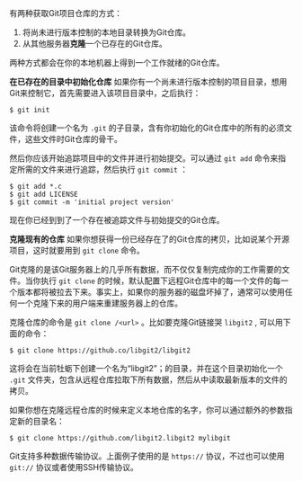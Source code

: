 有两种获取Git项目仓库的方式：
1. 将尚未进行版本控制的本地目录转换为Git仓库。
2. 从其他服务器**克隆**一个已存在的Git仓库。

两种方式都会在你的本地机器上得到一个工作就绪的Git仓库。

**在已存在的目录中初始化仓库**
如果你有一个尚未进行版本控制的项目目录，想用Git来控制它，首先需要进入该项目目录中，之后执行：
```
$ git init
```

该命令将创建一个名为 ```.git``` 的子目录，含有你初始化的Git仓库中的所有的必须文件，这些文件时Git仓库的骨干。

然后你应该开始追踪项目中的文件并进行初始提交。可以通过 ```git add``` 命令来指定所需的文件来进行追踪，然后执行 ```git commit``` ：
```
$ git add *.c
$ git add LICENSE
$ git commit -m 'initial project version'
```

现在你已经到到了一个存在被追踪文件与初始提交的Git仓库。

**克隆现有的仓库**
如果你想获得一份已经存在了的Git仓库的拷贝，比如说某个开源项目，这时就要用到 ```git clone``` 命令。

Git克隆的是该Git服务器上的几乎所有数据，而不仅仅复制完成你的工作需要的文件。当你执行 ```git clone``` 的时候，默认配置下远程Git仓库中的每一个文件的每一个版本都将被拉去下来。事实上，如果你的服务器的磁盘坏掉了，通常可以使用任何一个克隆下来的用户端来重建服务器上的仓库。

克隆仓库的命令是 ```git clone /<url>``` 。比如要克隆Git链接哭 ```libgit2``` , 可以用下面的命令：
```
$ git clone https://github.co/libgit2/libgit2
```

这将会在当前牡蛎下创建一个名为“libgit2”；的目录，并在这个目录初始化一个 ```.git``` 文件夹，包含从远程仓库拉取下所有数据，然后从中读取最新版本的文件的拷贝。

如果你想在克隆远程仓库的时候来定义本地仓库的名字，你可以通过额外的参数指定新的目录名：
```
$ git clone https://github.com/libgit2.libgit2 mylibgit
```

Git支持多种数据传输协议。上面例子使用的是 ```https://``` 协议，不过也可以使用 ```git://``` 协议或者使用SSH传输协议。
